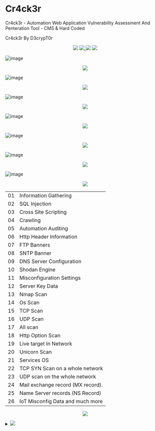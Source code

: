 # Cr4ck3r
Cr4ck3r - Automation Web Application Vulnerability Assessment And Penteration Tool - CMS &amp; Hard Coded

Cr4ck3r By D3crypT0r

<p align="center">
  <img src="https://img.shields.io/badge/Cr4ck3r-blue.svg">
  </a>
  <a href="https://en.wikipedia.org/wiki/Ruby_(programming_language)">
    <img src="https://img.shields.io/badge/Language-Ruby-red.svg">
 </a>
 <img src="https://img.shields.io/badge/Developed_By_Syed_Rizwan_Hilal_Shah-blue.svg">
 <img src="https://img.shields.io/badge/D3crypT0r-red.svg">
</p>

   


![image](https://user-images.githubusercontent.com/66831571/161799073-4622f2d2-f36b-4e57-acaa-0caae559bc8a.png)

<p align="center">
<img src="https://img.shields.io/badge/Cross_Site_Scripting_Scan-blue.svg">
 </p>
 
![image](https://user-images.githubusercontent.com/66831571/161799288-4c329057-fe67-4d5f-9b0d-376cad316ff5.png)


<p align="center">
<img src="https://img.shields.io/badge/SQL_Injection-blue.svg">
 </p>
 
![image](https://user-images.githubusercontent.com/66831571/161799405-88e1872e-778c-4dd9-be3d-15203df46ab1.png)

<p align="center">
<img src="https://img.shields.io/badge/Log_Clear-blue.svg">
 </p>

![image](https://user-images.githubusercontent.com/66831571/161800003-6c8a134d-91c4-40d9-b3ad-eabf95209698.png)


<p align="center">
<img src="https://img.shields.io/badge/Integrated_Web_Application_Firewall_Fingerprinting_Toolkit-blue.svg">
 </p>
 
![image](https://user-images.githubusercontent.com/66831571/157284172-cb0f461e-1f1e-43af-8882-c46b3754dab1.png)

<p align="center">
<img src="https://img.shields.io/badge/Shodan_Search_Engine_Integration-blue.svg">
 </p>
 
![image](https://user-images.githubusercontent.com/66831571/161799668-48ddb68e-00ea-4c2d-818d-ae7b8d3746aa.png)



<p align="center">
<img src="https://img.shields.io/badge/Automation_TCP_Scan-blue.svg">
 </p>
 
![image](https://user-images.githubusercontent.com/66831571/161833993-7006ac6a-fc8d-4f2e-b4cc-6da3a86ded1e.png)

  
   <p align="center">
<img src="https://img.shields.io/badge/Functionality-blue.svg">
 </p>
   

|       |                                                           |
| ----- | --------------------------------------------------------- |
| 01    |  Information Gathering                                    |
| 02    |  SQL Injection                                            |
| 03    |  Cross Site Scripting                                     |
| 04    |  Crawling                                                 |
| 05    |  Automation Auditing                                      |
| 06    |  Http Header Information                                  |
| 07    |  FTP Banners                                              |
| 08    |  SNTP Banner                                              |
| 09    |  DNS Server Configuration                                 |
| 10    |  Shodan Engine                                            |
| 11    |  Misconfiguration Settings                                |
| 12    |  Server Key Data                                          |
| 13    |  Nmap Scan                                                |                    
| 14    |  Os Scan                                                  |
| 15    |  TCP Scan                                                 |
| 16    |  UDP Scan                                                 |
| 17    |  All scan                                                 |
| 18    |  Http Option Scan                                         |
| 19    |  Live target In Network                                   |
| 20    |  Unicorn Scan                                             |
| 21    |  Services OS                                              |
| 22    |  TCP SYN Scan on a whole network                          |
| 23    |  UDP scan on the whole network                            |
| 24    |  Mail exchange record (MX record).                        |
| 25    |  Name Server records (NS Record)                          |
| 26    |  IoT Misconfig Data and much more                         |


<p align="center">
<img src="https://img.shields.io/badge/Installation-blue.svg">
 </p>                             
         
<details>
<p align="center">
<summary> <img src="https://img.shields.io/badge/Cr4ck3r_Installation-blue.svg"> </summary>
 </p>

```
To install Cr4ck3r you should execute the following commands.
```
<details>
<summary>Linux</summary>

> git clone https://github.com//D3crypT0r/Cr4ck3r.git

> cd Cr4ck3r

> ruby setup.rb (Gems installation Manually)

> ruby Cr4ck3r.rb

=======================================================================
<details>
<summary>Android - Termux</summary>


> pkg update -y

> pkg upgrade -y

> pkg install git -y

> pkg install ruby -y && ruby setup.rb

> git clone https://github.com//D3crypT0r/Cr4ck3r.git

> cd Cr4ck3r

> ruby Cr4ck3r.rb

========================================================================
# DISCLAIMER

```
Usage of the Cr4ck3r tool for illigal
 purpose is strongly prohabited.
It is the end user's responsibility 
to obey all applicable local, state, 
federal, & international laws.
Developers assume no liability and 
are not responsible for any misuse or 
damage caused by this program.
```

